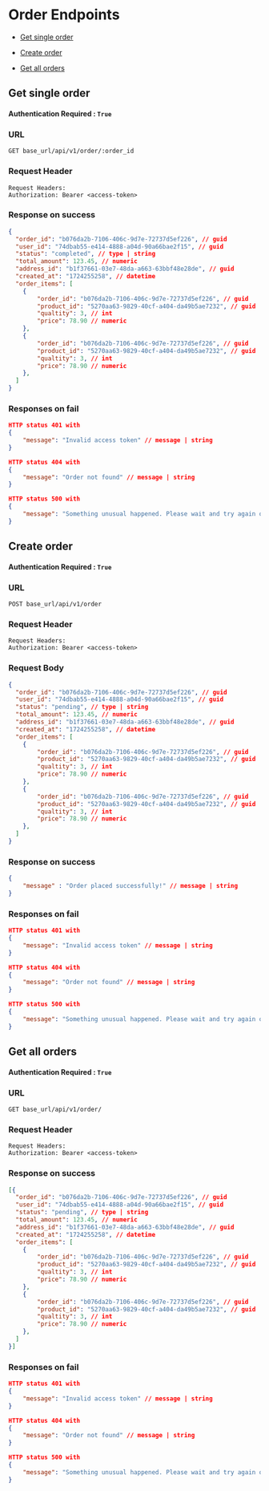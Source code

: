 # Order Endpoints

- [Get single order](#url1)

- [Create order](#url2)

- [Get all orders](#url3)


## Get single order

#### Authentication Required : `True`

### URL

```
GET base_url/api/v1/order/:order_id
```

### Request Header

```
Request Headers:
Authorization: Bearer <access-token>
```

### Response on success

```json
{
  "order_id": "b076da2b-7106-406c-9d7e-72737d5ef226", // guid
  "user_id": "74dbab55-e414-4888-a04d-90a66bae2f15", // guid
  "status": "completed", // type | string
  "total_amount": 123.45, // numeric
  "address_id": "b1f37661-03e7-48da-a663-63bbf48e28de", // guid
  "created_at": "1724255258", // datetime
  "order_items": [
    {
        "order_id": "b076da2b-7106-406c-9d7e-72737d5ef226", // guid
        "product_id": "5270aa63-9829-40cf-a404-da49b5ae7232", // guid
        "qualtity": 3, // int
        "price": 78.90 // numeric
    },
    {
        "order_id": "b076da2b-7106-406c-9d7e-72737d5ef226", // guid
        "product_id": "5270aa63-9829-40cf-a404-da49b5ae7232", // guid
        "qualtity": 3, // int
        "price": 78.90 // numeric
    },
  ]
}
```

### Responses on fail

```json
HTTP status 401 with
{
    "message": "Invalid access token" // message | string
}
```

```json
HTTP status 404 with
{
    "message": "Order not found" // message | string
}
```

```json
HTTP status 500 with
{
    "message": "Something unusual happened. Please wait and try again or contact system administrator" // message | string
}
```

## Create order

#### Authentication Required : `True`

### URL
```
POST base_url/api/v1/order
```

### Request Header

```
Request Headers:
Authorization: Bearer <access-token>
```
### Request Body

```json
{
  "order_id": "b076da2b-7106-406c-9d7e-72737d5ef226", // guid
  "user_id": "74dbab55-e414-4888-a04d-90a66bae2f15", // guid
  "status": "pending", // type | string
  "total_amount": 123.45, // numeric
  "address_id": "b1f37661-03e7-48da-a663-63bbf48e28de", // guid
  "created_at": "1724255258", // datetime
  "order_items": [
    {
        "order_id": "b076da2b-7106-406c-9d7e-72737d5ef226", // guid
        "product_id": "5270aa63-9829-40cf-a404-da49b5ae7232", // guid
        "qualtity": 3, // int
        "price": 78.90 // numeric
    },
    {
        "order_id": "b076da2b-7106-406c-9d7e-72737d5ef226", // guid
        "product_id": "5270aa63-9829-40cf-a404-da49b5ae7232", // guid
        "qualtity": 3, // int
        "price": 78.90 // numeric
    },
  ]
}
```

### Response on success

```json
{
    "message" : "Order placed successfully!" // message | string
}
```

### Responses on fail

```json
HTTP status 401 with
{
    "message": "Invalid access token" // message | string
}
```

```json
HTTP status 404 with
{
    "message": "Order not found" // message | string
}
```

```json
HTTP status 500 with
{
    "message": "Something unusual happened. Please wait and try again or contact system administrator" // message | string
}
```

## Get all orders

#### Authentication Required : `True`

### URL

```
GET base_url/api/v1/order/
```

### Request Header

```
Request Headers:
Authorization: Bearer <access-token>
```

### Response on success

```json
[{
  "order_id": "b076da2b-7106-406c-9d7e-72737d5ef226", // guid
  "user_id": "74dbab55-e414-4888-a04d-90a66bae2f15", // guid
  "status": "pending", // type | string
  "total_amount": 123.45, // numeric
  "address_id": "b1f37661-03e7-48da-a663-63bbf48e28de", // guid
  "created_at": "1724255258", // datetime
  "order_items": [
    {
        "order_id": "b076da2b-7106-406c-9d7e-72737d5ef226", // guid
        "product_id": "5270aa63-9829-40cf-a404-da49b5ae7232", // guid
        "qualtity": 3, // int
        "price": 78.90 // numeric
    },
    {
        "order_id": "b076da2b-7106-406c-9d7e-72737d5ef226", // guid
        "product_id": "5270aa63-9829-40cf-a404-da49b5ae7232", // guid
        "qualtity": 3, // int
        "price": 78.90 // numeric
    },
  ]
}]
```

### Responses on fail

```json
HTTP status 401 with
{
    "message": "Invalid access token" // message | string
}
```

```json
HTTP status 404 with
{
    "message": "Order not found" // message | string
}
```

```json
HTTP status 500 with
{
    "message": "Something unusual happened. Please wait and try again or contact system administrator" // message | string
}
```
